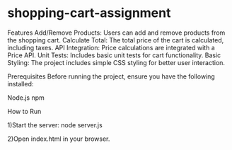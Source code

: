 # shopping-cart-assignment

Features
Add/Remove Products: Users can add and remove products from the shopping cart.
Calculate Total: The total price of the cart is calculated, including taxes.
API Integration: Price calculations are integrated with a Price API.
Unit Tests: Includes basic unit tests for cart functionality.
Basic Styling: The project includes simple CSS styling for better user interaction.

Prerequisites
Before running the project, ensure you have the following installed:

Node.js
npm

How to Run

1)Start the server:
    node server.js

2)Open index.html in your browser.
